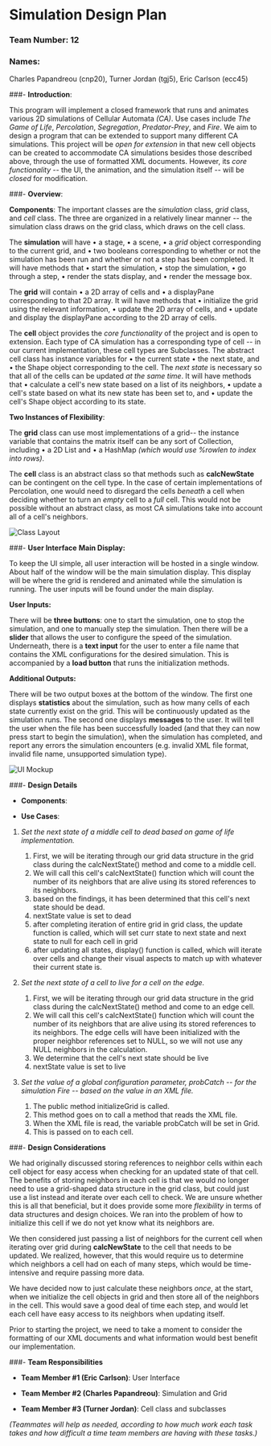 # **Simulation Design Plan**
### **Team Number**: 12 
### **Names**: 
Charles Papandreou (cnp20),
Turner Jordan (tgj5),
Eric Carlson (ecc45)

###- **Introduction**:

This program will implement a closed framework that runs and animates various 2D simulations of Cellular Automata *(CA)*.
Use cases include *The Game of Life*, *Percolation*, *Segregation*, *Predator-Prey*, and *Fire*. 
We aim to design a program that can be extended to support many different CA simulations. This project will be
*open for extension* in that new cell objects can be created to accommodate CA simulations besides those described above, 
through the use of formatted XML documents. However, its *core functionality* -- the UI, the animation, and the simulation
 itself -- will be *closed* for modification. 

###- **Overview**:

**Components**: The important classes are the *simulation* class, *grid* class, and *cell* class. The three are organized 
in a relatively linear manner -- the simulation class draws on the grid class, which draws on the cell class.

The **simulation** will have • a stage, • a scene, • a *grid* object corresponding to the current grid, and • two booleans
corresponding to whether or not the simulation has been run and whether or not a step has been completed. It will have
methods that • start the simulation, • stop the simulation, • go through a step, • render the stats display, and •
render the message box.

The **grid** will contain • a 2D array of cells and • a displayPane corresponding to that 2D array. It will have methods 
that • initialize the grid using the relevant information, • update the 2D array of cells, and • update and display the 
displayPane according to the 2D array of cells.

The **cell** object provides the *core functionality* of the project and is open to extension. Each type of CA simulation 
has a corresponding type of cell -- in our current implementation, these cell types are Subclasses. The abstract cell
class has instance variables for • the current state • the next state, and • the Shape object corresponding to the cell.
The *next state* is necessary so that all of the cells can be updated *at the same time*. It will have methods that •
calculate a cell's new state based on a list of its neighbors, • update  a cell's state based on what its new state has 
been set to, and • update the cell's Shape object according to its state.

**Two Instances of Flexibility**:

The **grid** class can use most implementations of a grid-- the instance variable that contains the matrix itself can be 
any sort of Collection, including • a 2D List and • a HashMap *(which would use %rowlen to index into rows)*.

The **cell** class is an abstract class so that methods such as **calcNewState** can be contingent on the cell type. In 
the case of certain implementations of Percolation, one would need to disregard the cells *beneath* a cell when deciding 
whether to turn an *empty* cell to a *full* cell. This would not be possible without an abstract class, as most CA 
simulations take into account all of a cell's neighbors.


![Class Layout](classlayout.png)


###- **User Interface**
**Main Display:**

To keep the UI simple, all user interaction will be hosted in a single window. About half of the window will be the main simulation display. This display will be where the grid is rendered and animated while the simulation is running. The user inputs will be found under the main display. 

**User Inputs:**

There will be **three buttons**: one to start the simulation, one to stop the simulation, and one to manually step the simulation. Then there will be a **slider** that allows the user to configure the speed of the simulation. Underneath, there is a **text input** for the user to enter a file name that contains the XML configurations for the desired simulation. This is accompanied by a **load button** that runs the initialization methods. 

**Additional Outputs:**

There will be two output boxes at the bottom of the window. The first one displays **statistics** about the simulation, such as how many cells of each state currently exist on the grid. This will be continuously updated as the simulation runs. The second one displays **messages** to the user. It will tell the user when the file has been successfully loaded (and that they can now press start to begin the simulation), when the simulation has completed, and report any errors the simulation encounters (e.g. invalid XML file format, invalid file name, unsupported simulation type).

![UI Mockup](UI_mockup.png)

###- **Design Details**

- **Components**: 

- **Use Cases**: 
1. *Set the next state of a middle cell to dead based on game of life implementation.*
    1. First, we will be iterating through our grid data structure in the grid class during the calcNextState() method and come to a middle cell.
    2. We will call this cell's calcNextState() function which will count the number of its neighbors that are alive using its stored references to its neighbors.
    3. based on the findings, it has been determined that this cell's next state should be dead.
    4. nextState value is set to dead
    5. after completing iteration of entire grid in grid class, the update function is called, which will set curr state to next state and next state to null for each cell in grid
    6. after updating all states, display() function is called, which will iterate over cells and change their visual aspects to match up with whatever their current state is.
    
2. *Set the next state of a cell to live for a cell on the edge.*
    1. First, we will be iterating through our grid data structure in the grid class during the calcNextState() method and come to an edge cell.
    2. We will call this cell's calcNextState() function which will count the number of its neighbors that are alive using its stored references to its neighbors. The edge cells will have been initialized with the proper neighbor references set to NULL, so we will not use any NULL neighbors in the calculation.
    3. We determine that the cell's next state should be live
    4. nextState value is set to live

4. *Set the value of a global configuration parameter, probCatch -- for the simulation Fire -- based on the value in an XML file.*
    1. The public method initializeGrid is called.
    2. This method goes on to call a method that reads the XML file.
    3. When the XML file is read, the variable probCatch will be set in Grid.
    4. This is passed on to each cell.

###- **Design Considerations**

We had originally discussed storing references to neighbor cells within each cell object for easy access when checking
for an updated state of that cell. The benefits of storing neighbors in each cell is that we would no longer need to use
a grid-shaped data structure in the grid class, but could just use a list instead and iterate over each cell to check.
We are unsure whether this is all that beneficial, but it does provide some more *flexibility* in terms of data structures
and design choices. We ran into the problem of how to initialize this cell if we do not yet know what its neighbors are.
 
We then considered just passing a list of neighbors for the current cell when iterating over grid during **calcNewState**
to the cell that needs to be updated. We realized, however, that this would require us to determine which neighbors a cell
had on each of many steps, which would be time-intensive and require passing more data.

We have decided now to just calculate these neighbors *once*, at the start, when we initialize the cell objects in grid 
and then store all of the neighbors in the cell. This would save a good deal of time each step, and would let each cell
have easy access to its neighbors when updating itself.

Prior to starting the project, we need to take a moment to consider the formatting of our XML documents and what
information would best benefit our implementation.

###- **Team Responsibilities**

- **Team Member #1 (Eric Carlson)**: User Interface

- **Team Member #2 (Charles Papandreou)**: Simulation and Grid

- **Team Member #3 (Turner Jordan)**: Cell class and subclasses

*(Teammates will help as needed, according to how much work each task takes and how difficult a time 
team members are having with these tasks.)*
